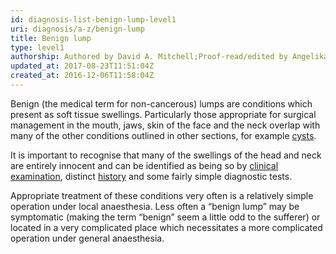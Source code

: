 ```yaml
---
id: diagnosis-list-benign-lump-level1
uri: diagnosis/a-z/benign-lump
title: Benign lump
type: level1
authorship: Authored by David A. Mitchell;Proof-read/edited by Angelika Sebald
updated_at: 2017-08-23T11:51:04Z
created_at: 2016-12-06T11:58:04Z
---
```


<p>Benign (the medical term for non-cancerous) lumps are conditions
    which present as soft tissue swellings. Particularly those
    appropriate for surgical management in the mouth, jaws, skin
    of the face and the neck overlap with many of the other conditions
    outlined in other sections, for example <a href="/diagnosis/a-z/cyst">cysts</a>.</p>
<p>It is important to recognise that many of the swellings of the
    head and neck are entirely innocent and can be identified
    as being so by <a href="/diagnosis/tests/examination">clinical examination</a>,
    distinct <a href="/diagnosis/tests/medical-history">history</a>    and some fairly simple diagnostic tests.</p>
<p>Appropriate treatment of these conditions very often is a relatively
    simple operation under local anaesthesia. Less often a “benign
    lump” may be symptomatic (making the term “benign” seem a
    little odd to the sufferer) or located in a very complicated
    place which necessitates a more complicated operation under
    general anaesthesia.</p>
